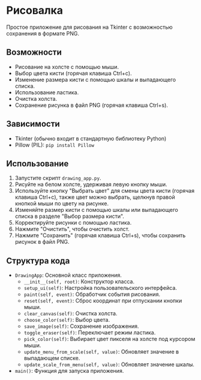 # Рисовалка

Простое приложение для рисования на Tkinter с возможностью сохранения в формате PNG.

## Возможности

*   Рисование на холсте с помощью мыши.
*   Выбор цвета кисти (горячая клавиша Ctrl+c).
*   Изменение размера кисти с помощью шкалы и выпадающего списка.
*   Использование ластика.
*   Очистка холста.
*   Сохранение рисунка в файл PNG (горячая клавиша Ctrl+s).

## Зависимости

*   Tkinter (обычно входит в стандартную библиотеку Python)
*   Pillow (PIL): `pip install Pillow`

## Использование

1.  Запустите скрипт `drawing_app.py`.
2.  Рисуйте на белом холсте, удерживая левую кнопку мыши.
3.  Используйте кнопку "Выбрать цвет" для смены цвета кисти (горячая клавиша Ctrl+c), также цвет можно выбрать, щелкнув правой кнопкой мыши по цвету на рисунке.
4.  Изменяйте размер кисти с помощью шкалы или выпадающего списка в разделе "Выбор размера кисти".
5.  Корректируйте рисунки с помощью ластика.
5.  Нажмите "Очистить", чтобы очистить холст.
6.  Нажмите "Сохранить" (горячая клавиша Ctrl+s), чтобы сохранить рисунок в файл PNG.

## Структура кода

*   `DrawingApp`: Основной класс приложения.
    *   `__init__(self, root)`: Конструктор класса.
    *   `setup_ui(self)`: Настройка пользовательского интерфейса.
    *   `paint(self, event)`: Обработчик события рисования.
    *   `reset(self, event)`: Сброс координат при отпускании кнопки мыши.
    *   `clear_canvas(self)`: Очистка холста.
    *   `choose_color(self)`: Выбор цвета.
    *   `save_image(self)`: Сохранение изображения.
    *   `toggle_eraser(self)`: Переключает режим ластика.
    *   `pick_color(self)`: Выбирает цвет пикселя на холсте под курсором мыши.
    *    `update_menu_from_scale(self, value)`: Обновляет значение в выпадающем списке.
    *    `update_scale_from_menu(self, value)`: Обновляет значение шкалы.
*   `main()`: Функция для запуска приложения.